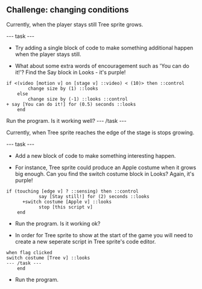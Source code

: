 ## Challenge: changing conditions

Currently, when the player stays still Tree sprite grows.

--- task ---

+ Try adding a single block of code to make something additional happen when the player stays still. 

+ What about some extra words of encouragement such as 'You can do it!'? Find the Say block in Looks -  it's purple!

```blocks3
if <(video [motion v] on [stage v] ::video) < (10)> then ::control 
		change size by (1) ::looks
	else 
		change size by (-1) ::looks ::control
+ say [You can do it!] for (0.5) seconds ::looks
	end
```
Run the program. Is it working well?
--- /task ---

Currently, when Tree sprite reaches the edge of the stage is stops growing.

--- task ---

+ Add a new block of code to make something interesting happen.

+ For instance, Tree sprite could produce an Apple costume when it grows big enough. Can you find the switch costume block in Looks? Again, it's purple!

```blocks3
if (touching [edge v] ? ::sensing) then ::control
			say [Stay still!] for (2) seconds ::looks
      +switch costume [Apple v] ::looks
			stop [this script v] 
	end
```
+ Run the program. Is it working ok?

+ In order for Tree sprite to show at the start of the game you will need to create a new seperate script in Tree sprite's code editor.

```blocks3
when flag clicked
switch costume [Tree v] ::looks
--- /task ---
	end
```
+ Run the program.

